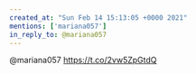 ```yaml
---
created_at: "Sun Feb 14 15:13:05 +0000 2021"
mentions: ['mariana057']
in_reply_to: @mariana057
---
```


@mariana057 https://t.co/2vw5ZpGtdQ
